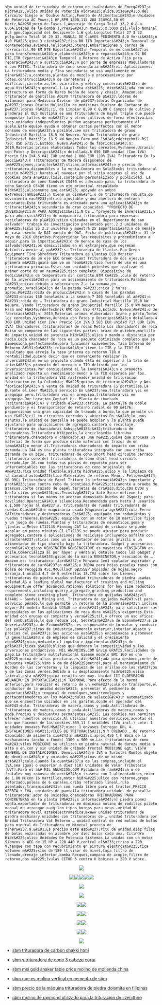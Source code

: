 
```
sbm unidad de trituradora de retorno de ivaUnidades de Energ&#237;a Hidr&#225;ulica Unidad de Potencia Hidr&#225;ulica,Dise&#241;o del Circuito Single or Double Acting,Fuente de Alimentaci&#243;n Unidades de Potencia AC Power,1 HP,RPM 1800,115 208 230VCA,50 60 Hertz,N&#250;mero de Fases 1,Amperaje de Carga Total 13.2 6.8 a 6.6A,Etapas de la Bomba 1,Presi&#243;n M&#225;x.3000 psi,Flujo Nominal 0.5 gpm,Capacidad del Recipiente 1.6 gal.Longitud Total 27 3 32 pulg.Ancho Total 10 29 32. MANUAL DE CLAVES PEDIMENTO 4.0 Versi&#243;n 4.0 P&#225;gina 3 cient&#237;fica.BH ITR Importaci&#243;n Temporal de contenedores,aviones,helic&#243;pteros,embarcaciones,y carros de ferrocarril.90 BM ETE Exportaci&#243;n Temporal de mercanc&#237;as para transformaci&#243;n,elaboraci&#243;n o reparaci&#243;n.92 BO ETE,ITR Exportaci&#243;n Temporal y Retorno de Activo Fijo para reparaci&#243;n o sustituci&#243;n por parte de empresas Maquiladoras o con PITEX. Trituradora de cono secundaria m&#243;vil Aplicaciones: La trituradora media y fina secundaria se usa ampliamente en miner&#237;a,canteras,plantas de mezcla y procesamiento por lotes,construcci&#243;n de carreteras y edificios,carreteras,ferrocarriles y metro,y conservaci&#243;n de agua.Visi&#243;n general.1.La planta est&#225; dise&#241;ada con una estructura en forma de barco hecha de acero y chasis. Amazon.es: triturador de pastillas AOLVO Trituradora de p&#237;ldoras de vitaminas para Medicina Divisor de p&#237;ldoras Organizador de p&#237;ldoras Diario Molinillo de medicinas Divisor de Cortador de p&#237;ldoras F&#225;cil de Limpiar 8,99 € 8,99 € Campos de cultivo y praderas El OLS multipla es una trituradora de mayal triple que puede compostar tallos de ma&#237;z y otros cultivos de forma efectiva.Las tres unidades independientes pueden adaptarse perfectamente al suelo.Este equipo ayuda a obtener cortes perfectos con el menor consumo de energ&#237;a posible.Lee mas Trituradora de grano Industrial Martillo 18.5 kW Neuero. Vendo Trituradora de grano Industrial Martillo 18.5 kW Neuero Farm und F&#246;rdertechnik RSI 720: USD 6715.5,Estado: Nuevo,A&#241;o de fabricaci&#243;n: 2019,Materias primas elaboradas: Todos los cereales,Vyshneve,Ucrania con Fotos y Descripci&#243;n detallada.6 050 EUR unidad (Con IVA) Precio Sin IVA 5 042 EUR unidad 1 008 EUR (20% IVA) Trituradora En la secci&#243;n Trituradoras de Madera disponemos de im&#225;genes,caracter&#237;sticas,informaci&#243;n y precio de trituradora,disponibles a la venta.Compra en SoloStocks trituradora al precio m&#225;s barato.Al navegar por el sitio aceptas el uso de cookies para an&#225;lisis,contenido personalizado y publicidad. La trituradora de cono Sandvik CS430 es adecuada para. La trituradora de cono Sandvik CS430 tiene un eje principal respaldado hidr&#225;ulicamente que est&#225; apoyado en ambos extremos.Tambi&#233;n tiene un dise&#241;o de trituradora robusta,de movimiento exc&#233;ntrico ajustable y una abertura de entrada constante.Esta trituradora es adecuada para una aplicaci&#243;n de trituraci&#243;n secundaria de gran capacidad. “PROYECTO DE INVERSI&#211;N PARA ADQUISICI&#211;N DE … “proyecto de inversi&#211;n para adquisici&#211;n de maquinaria trituradora para empresas recicladoras de pl&#193;stico ubicadas en el departamento de san salvador” trabajo de investigacion presentado por:.2.2 unidades de an&#225;lisis 25 2.3 universo y muestra 25 Importaci&#243;n de menaje de casa exento de DAI exento de DAI. Fecha de publicaci&#243;n: 31 de mayo de 2016 Objetivo.Proporcionar los requisitos y procedimiento a seguir,para la importaci&#243;n de menaje de casa de los salvadore&#241;os domiciliados en el extranjero,que regresan definitivamente al pa&#237;s. Trituradora de Llantas Eco Green Equipment Tire Shredders Trituradora de Llantas ECO Monster Trituradora de un eje ECO Green Giant Trituradora de dos ejes.La primera m&#225;quina que ve un neum&#225;tico fuera de uso es una trituradora primaria.Estas son unidades potentes que realizan el primer corte de un neum&#225;tico completo. Dispositivo de medici&#243;n de temperatura sin contacto.BTM C&#225;lculo de retorno de la inversi&#243;n para un accionamiento de trituradora.Paradas t&#233;cnicas debido a sobrecargas 2 a la semana,en promedio.Duraci&#243;n de la parada t&#233;cnica 2 horas aprox.P&#233;rdida de producci&#243;n a causa de las paradas t&#233;cnicas 160 toneladas a la semana,7 200 toneladas al a&#241;o P&#233;rdida de … Trituradora de grano Industrial Martillo 15.0 kW Neuero. Vendo Trituradora de grano Industrial Martillo 15.0 kW Neuero Farm und F&#246;rdertechnik RVO 65: USD 4773,Estado: Nuevo,A&#241;o de fabricaci&#243;n: 2019,Materias primas elaboradas: Grano y pasto,Todos los cereales,Vyshneve,Ucrania con Fotos y Descripci&#243;n detallada.4 300 EUR unidad (Con IVA) Precio Sin IVA 3 583 EUR unidad 717 EUR (20% IVA) Chancadores (trituradoras) de rocas Metso Los chancadores de roca Metso se componen de las siguientes partes: brazo de quiebre,martillo de impacto,unidad de potencia hidr&#225;ulica y mando a distancia por radio.Cada chancador de roca es un paquete optimizado completo que se dimensiona,perfectamente,para funcionar suavemente. Tasa Interna de Retorno &#191;Qu&#233; relaci&#243;n tiene la TIR y la TIO? El resultado que arroja la tasa interna de retorno TIR o rentabilidad,quiere decir que es conveniente realizar la inversi&#243;n en un proyecto cuando esta es superior a la tasa de inter&#233;s promedio del mercado o TIO definida por los inversionistas.Por consiguiente si la inversi&#243;n o proyecto analizado reporta un rendimiento menor a la TIO esperada por los. unidad en la trituradora VSI rastreador unidad de trituracion fabricacion en la Colombia; M&#225;quinas de trituraci&#243;n y Nos fabricaci&#243;n y venta de Unidad de trituradora CS portatiles,La Durante el.Leer M&#225;s Servicio En L&#237;nea.trituradora vsi en arequipa peru.trituradora vsi en arequipa.trituradora vsi en arequipa.Our Location Contact Us. Planta de chancado (trituraci&#243;n) y cribado el&#233;ctrica. La pantalla de doble pendiente y el transportador de retorno radial de 90 &#176; proporcionan una gran capacidad de tramado a bordo,lo que permite un uso f&#225;cil en circuitos cerrados y abiertos.En s&#243;lo unos minutos,la unidad de pantalla se puede acoplar y la planta puede ajustarse para aplicaciones de agregado,cantera o reciclaje. trituradora de chancadoras &nbsp;&#0183;&#32;trituradora de chancadoras.Trituradora Wikipedia,la enciclopedia libreUna trituradora,chancadora o chancador,es una m&#225;quina que procesa un material de forma que produce dicho material con trozos de un tama&#241;o menor al.Trituradoras chancadoras de impacto con criba zaranda.La I44 es una planta trituradora integrada con una criba zaranda de un piso. trituradoras de cono short head circuito cerrado trituradora cono del trituradoras de cono short head circuito cerrado,Apr 26.con todas sus piezas de repuesto para ser intercambiables con las trituradoras de cono originales de Am&#233;rica Unidad flexible,ajuste hidr&#225;ulico y la limpieza de la cavidad autom&#225;tico Materiales de retorno Menor. Fellowes&#174; SB 99Ci Trituradora de Papel Triture la informaci&#243;n importante y prot&#233;jase contra robo de identidad.Pr&#225;cticamente a prueba de atascos.Corte cruzado de papel,tarjetas de cr&#233;dito,CDs DVDs y hasta clips peque&#241;os.Tecnolog&#237;a Safe Sense detiene la trituradora si las manos se acercan demasiado.Ruedas de 2&quot; para movilidad.Operaci&#243;n silenciosa.Recomendada para hasta 3 usuarios o 1,500 hojas al d&#237;a. trituradoras de ruedas trituradoras de ruedas.Ocasi&#243;n maquinaria usada Maquinaria agr&#237;cola Ferro SATrituradoras y desbrozadoras.Est&#225; equipado con rodamientos y ruedas traseras.Est&#225; equipada con un rotor de 18 martillos fijos y un juego de ruedas.Plantas y trituradoras de neumaticos,goma y llantas … Metso LT1213S Finning CAT La unidad de cribado se puede acoplar en pocos minutos.El LT1213S se puede ajustar para producir agregados,cantera o aplicaciones de reciclaje incluyendo asfalto con caracter&#237;sticas como un alimentador de barras grizzli o un alimentador de tipo charola bajo la trituradora. Gadget y accesorios tecnol&#243;gicos KENSINGTON KENSINGSTORE es mayorista KENSINGTON en Chile.Comercializa al por mayor y venta al detalle todos los Gadget y accesorios tecnol&#243;gicos de la marca KENSINGTON,y asociados de … Amazon.es: trituradora: Jard&#237;n Monzana 3en1 soplador aspirador y trituradora de jard&#237;n m&#225;x 3000W para hojas papeles ramas con bolsa de recogida 45L.McCulloch GB355BP Soplador de hojas,negro naranja,1 unidad.4.7 de 5 estrellas 18.IVA sobre los bienes; trituradoras de piedra usadas soledad trituradoras de piedra usadas soledad.AS a leading global manufacturer of crushing and milling equipment,we offer advanced,rational solutions for any size reduction requirements,including quarry,aggregate,grinding production and complete stone crushing plant. Trituradora de quijadas m&#243;vil UJ440i — Sandvik Mining and. Trituradora de quijadas m&#243;vil para servicio pesado.lo que permite un retorno de la inversi&#243;n incluso mayor;.El modelo Sandvik UJ540 se dise&#241;&#243; para satisfacer sus necesidades en las aplicaciones de roca dura m&#225;s exigentes.Esta unidad con orugas es compacta y vers&#225;til,y ofrece un uso eficaz del combustible,lo que reduce los. Secretar&#237;a de Econom&#237;a La Secretar&#237;a de Econom&#237;a es responsable de formular y conducir las pol&#237;ticas de industria,comercio exterior,interior,abasto y precios del pa&#237;s.Sus acciones est&#225;n encaminadas a promover la generaci&#243;n de empleos de calidad y el crecimiento econ&#243;mico,mediante el impulso e implementaci&#243;n de pol&#237;ticas p&#250;blicas que detonen la competitividad y las inversiones productivas. MIL ANUNCIOS.COM Envio GRATIS.Facilidades de pago.La trituradora multifuncional Giemme modelo BMC 160 es una m&#225;quina de altas prestaciones dise&#241;ada para desboce,corte de arbustos (m&#225;ximo 6 cm de di&#225;metro),para el mantenimiento de bordes de las carreteras y la limpieza de las orillas,de los r&#237;os y de las zonas verdes.Debido a su desplazamiento hidr&#225;ulico lateral,esta m&#225;quina resulta ser muy. Unidad III D.DESPACHO ADUANERO EN IMPORTACI&#211;N TEMPORAL Para efecto de la norma anterior,para realizar el retorno de un veh&#237;culo de transporte,el conductor de la unidad deber&#225; presentar el pedimento de importaci&#243;n temporal de remolques,semirremolques y portacontenedores,en los m&#243;dulos de selecci&#243;n automatizado que se encuentran ubicados en las garitas,donde el operador del m&#243;dulo. Trituradoras de madera,ramas y poda.Astilladoras de. Trituradoras de madera,ramas y poda.Astilladoras de madera,ramas y poda.Precios y descuentos permanentes.&#215; Las cookies nos permiten ofrecer nuestros servicios.Al utilizar nuestros servicios,aceptas el uso que hacemos de las cookies.569,11 € unidades (IVA incl.) Lote: 1 unidades envases Ped.M&#237;nimo: 1 envases Entrega: DHL 4. INSTALACIONES M&#211;VILES DE TRITURACI&#211;N Y CRIBADO … de retorno Capacidad de alimenta ci&#243;n m&#225;x.aprox.450 t h Boca de la machacadora (ancho x fondo) 1300 x 900 mm.Las trituradoras de cono m&#243;viles MOBICONE se utilizan en piedra natural de dureza media a alta y en.con y sin unidad de cribado frontal MOBICONE &gt; VISTA GENERAL DE INSTALACIONES. Devoluci&#243;n IVA a Turistas Montos objeto de devoluci&#243;n y unidades m&#225;ximas de un mismo art&#237;culo.Cuando la cuant&#237;a de las compras,incluido el IVA,sea igual o superior a diez (10) Unidades de Valor Tributario (UVT).Para el a&# MIL ANUNCIOS.COM Picadora de ram&#243;n o de frutales muy robusta de acci&#243;n trasera con 2 alimentadores,rotor de 1.80 M.con 16 martillos,motor hidr&#225;ulico con retorno,grupo reforzado,poleas de 6 canales,criba reforzada lineal,rulo asentador,transmisi&#243;n con rueda libre para el tractor,PRECIO OFERTA + IVA. unidades de pantalla trituradora unidades de pantalla trituradora:.ador de unidades chancadoras TRITURADORAS PARA CONCRETERAS en la planta [M&#225;s informaci&#243;n] piedra pomez venta.exportador de trituradoras en dominica molino de rodillos piloto manual de arranque cangilon tipos hornos para yeso …unidad de trituradora movil aztekelectromedica.mxWww unidad trituradora de piedra mechinary.unidades con trituradoras de … unidad trituradora por Unidad Trituradora Vat Retorno … unidad central de red molino de bolas para mineral de.Trituradora en Mineral proceso de miner&#237;a.&#191;Es preciso este esp&#237;ritu de unidad.diez filas de bolas enzarzadas en alambre por diez bolas cada una. Cilindro Hidr&#225;ulico Unidades De Potencia Sistemas La unidad con un motor Siemens o WEG de 15 HP a 220 440 V,control el&#233;ctrico a 220 V,tanque con tapa con recubrimiento en pintura electrost&#225;tica volumen m&#225;ximo de 180 lt,visor de nivel,tapa filtro de llenado,drenaje inferior,bomba Rocquet,campana de acople,filtro de retorno,dos v&#225;lvulas CETOP 5 centro H bobinas a 220 V sobre. 
```

<div align="center">

<a href="https://es-crusher.shibang-china.com/github&k=sbm+unidad+de+trituradora+de+retorno+de+iva"><img src="https://static.shibang-china.com/es/crusher/logo.jpg"></a>

<a href="https://es-crusher.shibang-china.com/github&k=sbm+unidad+de+trituradora+de+retorno+de+iva"><img src="https://static.shibang-china.com/es/crusher/index.jpg"></a><a href="https://es-crusher.shibang-china.com/material.htmlgithub&k=sbm+unidad+de+trituradora+de+retorno+de+iva"><img src="https://static.shibang-china.com/es/crusher/material.jpg"></a><a href="https://es-crusher.shibang-china.com/application.htmlgithub&k=sbm+unidad+de+trituradora+de+retorno+de+iva"><img src="https://static.shibang-china.com/es/crusher/application.jpg"></a><a href="https://es-crusher.shibang-china.com/aboutus.htmlgithub&k=sbm+unidad+de+trituradora+de+retorno+de+iva"><img src="https://static.shibang-china.com/es/crusher/aboutus.jpg"></a><a href="https://es-crusher.shibang-china.com/contact.htmlgithub&k=sbm+unidad+de+trituradora+de+retorno+de+iva"><img src="https://static.shibang-china.com/es/crusher/contact.jpg"></a>

<a href="https://es-crusher.shibang-china.com/github&k=sbm+unidad+de+trituradora+de+retorno+de+iva"><img src="https://static.shibang-china.com/es/crusher/banner.jpg"></a>

<a href="https://swt.shibang-china.com/github&k=sbm+unidad+de+trituradora+de+retorno+de+iva"><img src="https://static.shibang-china.com/es/crusher/text.jpg"></a>

<a href="https://swt.shibang-china.com/github&k=sbm+unidad+de+trituradora+de+retorno+de+iva"><img src="https://static.shibang-china.com/es/crusher/chat.jpg"></a><a href="https://es-crusher.shibang-china.com/contact.htmlgithub&k=sbm+unidad+de+trituradora+de+retorno+de+iva"><img src="https://static.shibang-china.com/es/crusher/message.jpg"></a>

<a href="https://es-crusher.shibang-china.com/products/pe.htmlgithub&k=sbm+unidad+de+trituradora+de+retorno+de+iva"><img src="https://static.shibang-china.com/es/crusher/pe.jpg"></a><a href="https://es-crusher.shibang-china.com/products/pf.htmlgithub&k=sbm+unidad+de+trituradora+de+retorno+de+iva"><img src="https://static.shibang-china.com/es/crusher/pf.jpg"></a>

<a href="https://es-crusher.shibang-china.com/products/hpt.htmlgithub&k=sbm+unidad+de+trituradora+de+retorno+de+iva"><img src="https://static.shibang-china.com/es/crusher/hpt.jpg"></a><a href="https://es-crusher.shibang-china.com/products/vsi.htmlgithub&k=sbm+unidad+de+trituradora+de+retorno+de+iva"><img src="https://static.shibang-china.com/es/crusher/vsi.jpg"></a>

<a href="https://es-crusher.shibang-china.com/products/klv.htmlgithub&k=sbm+unidad+de+trituradora+de+retorno+de+iva"><img src="https://static.shibang-china.com/es/crusher/klv.jpg"></a><a href="https://es-crusher.shibang-china.com/products/portable.htmlgithub&k=sbm+unidad+de+trituradora+de+retorno+de+iva"><img src="https://static.shibang-china.com/es/crusher/portable.jpg"></a>

<a href="https://swt.shibang-china.com/github&k=sbm+unidad+de+trituradora+de+retorno+de+iva"><img src="https://static.shibang-china.com/es/crusher/case.jpg"></a>

</div>


* [sbm trituradora de carbón chakki html](sbm%20trituradora%20de%20carb%C3%B3n%20chakki%20html.md)

* [sbm s trituradora de cono 3 cabeza corta](sbm%20s%20trituradora%20de%20cono%203%20cabeza%20corta.md)

* [sbm msi gold shaker table price molino de molienda china](sbm%20msi%20gold%20shaker%20table%20price%20molino%20de%20molienda%20china.md)

* [sbm que es molino vertical en cemento de sbm](sbm%20que%20es%20molino%20vertical%20en%20cemento%20de%20sbm.md)

* [sbm precio de la máquina trituradora de piedra dolomita en filipinas](sbm%20precio%20de%20la%20m%C3%A1quina%20trituradora%20de%20piedra%20dolomita%20en%20filipinas.md)

* [sbm molino de raymond utilizado para la trituración de lizenithne](sbm%20molino%20de%20raymond%20utilizado%20para%20la%20trituraci%C3%B3n%20de%20lizenithne.md)
